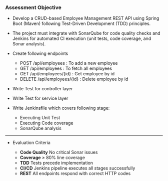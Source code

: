 ### Assessment Objective
- Develop a CRUD-based Employee Management REST API using Spring Boot (Maven) following Test-Driven Development (TDD) principles.
- The project must integrate with SonarQube for code quality checks and Jenkins for automated CI execution (unit tests, code coverage, and Sonar analysis).
- Create following endpoints
  - POST /api/employees  : To add a new employee
  - GET /api/employees   : To fetch all employees
  - GET /api/employees/{id} : Get employee by id
  - DELETE /api/employees/{id} : Delete employee by id

- Write Test for controller layer 
- Write Test for service layer

- Write Jenkinsfile which covers following stage:
  - Executing Unit Test
  - Executing Code coverage
  - SonarQube analysis

---

- Evaluation  Criteria
  
    - **Code Quality**	    No critical Sonar issues
    - **Coverage**	        ≥ 80% line coverage
    - **TDD**	            Tests precede implementation
    - **CI/CD**	            Jenkins pipeline executes all stages successfully
    - **REST**	            All endpoints respond with correct HTTP codes

